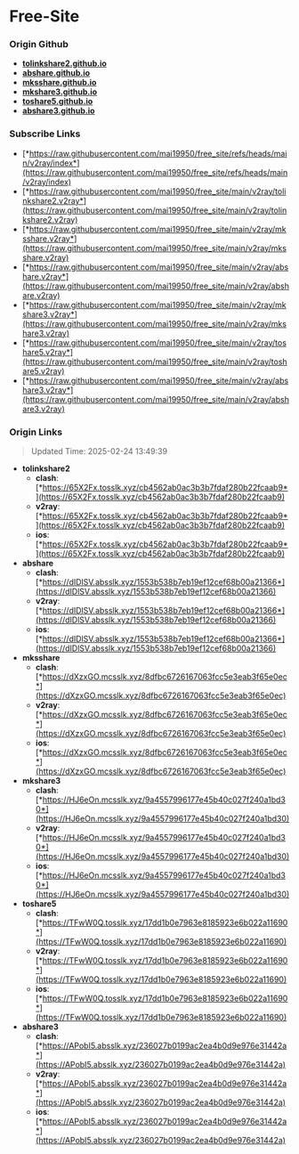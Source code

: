 # Free-Site

### Origin Github

- [**tolinkshare2.github.io**](https://github.com/tolinkshare2/tolinkshare2.github.io)
- [**abshare.github.io**](https://github.com/abshare/abshare.github.io)
- [**mksshare.github.io**](https://github.com/mksshare/mksshare.github.io)
- [**mkshare3.github.io**](https://github.com/mkshare3/mkshare3.github.io)
- [**toshare5.github.io**](https://github.com/toshare5/toshare5.github.io)
- [**abshare3.github.io**](https://github.com/abshare3/abshare3.github.io)

### Subscribe Links

- [*https://raw.githubusercontent.com/mai19950/free_site/refs/heads/main/v2ray/index*](https://raw.githubusercontent.com/mai19950/free_site/refs/heads/main/v2ray/index)
- [*https://raw.githubusercontent.com/mai19950/free_site/main/v2ray/tolinkshare2.v2ray*](https://raw.githubusercontent.com/mai19950/free_site/main/v2ray/tolinkshare2.v2ray)
- [*https://raw.githubusercontent.com/mai19950/free_site/main/v2ray/mksshare.v2ray*](https://raw.githubusercontent.com/mai19950/free_site/main/v2ray/mksshare.v2ray)
- [*https://raw.githubusercontent.com/mai19950/free_site/main/v2ray/abshare.v2ray*](https://raw.githubusercontent.com/mai19950/free_site/main/v2ray/abshare.v2ray)
- [*https://raw.githubusercontent.com/mai19950/free_site/main/v2ray/mkshare3.v2ray*](https://raw.githubusercontent.com/mai19950/free_site/main/v2ray/mkshare3.v2ray)
- [*https://raw.githubusercontent.com/mai19950/free_site/main/v2ray/toshare5.v2ray*](https://raw.githubusercontent.com/mai19950/free_site/main/v2ray/toshare5.v2ray)
- [*https://raw.githubusercontent.com/mai19950/free_site/main/v2ray/abshare3.v2ray*](https://raw.githubusercontent.com/mai19950/free_site/main/v2ray/abshare3.v2ray)

### Origin Links

> Updated Time: 2025-02-24 13:49:39

- **tolinkshare2**
  - **clash**: [*https://65X2Fx.tosslk.xyz/cb4562ab0ac3b3b7fdaf280b22fcaab9*](https://65X2Fx.tosslk.xyz/cb4562ab0ac3b3b7fdaf280b22fcaab9)
  - **v2ray**: [*https://65X2Fx.tosslk.xyz/cb4562ab0ac3b3b7fdaf280b22fcaab9*](https://65X2Fx.tosslk.xyz/cb4562ab0ac3b3b7fdaf280b22fcaab9)
  - **ios**: [*https://65X2Fx.tosslk.xyz/cb4562ab0ac3b3b7fdaf280b22fcaab9*](https://65X2Fx.tosslk.xyz/cb4562ab0ac3b3b7fdaf280b22fcaab9)
- **abshare**
  - **clash**: [*https://dIDlSV.absslk.xyz/1553b538b7eb19ef12cef68b00a21366*](https://dIDlSV.absslk.xyz/1553b538b7eb19ef12cef68b00a21366)
  - **v2ray**: [*https://dIDlSV.absslk.xyz/1553b538b7eb19ef12cef68b00a21366*](https://dIDlSV.absslk.xyz/1553b538b7eb19ef12cef68b00a21366)
  - **ios**: [*https://dIDlSV.absslk.xyz/1553b538b7eb19ef12cef68b00a21366*](https://dIDlSV.absslk.xyz/1553b538b7eb19ef12cef68b00a21366)
- **mksshare**
  - **clash**: [*https://dXzxGO.mcsslk.xyz/8dfbc6726167063fcc5e3eab3f65e0ec*](https://dXzxGO.mcsslk.xyz/8dfbc6726167063fcc5e3eab3f65e0ec)
  - **v2ray**: [*https://dXzxGO.mcsslk.xyz/8dfbc6726167063fcc5e3eab3f65e0ec*](https://dXzxGO.mcsslk.xyz/8dfbc6726167063fcc5e3eab3f65e0ec)
  - **ios**: [*https://dXzxGO.mcsslk.xyz/8dfbc6726167063fcc5e3eab3f65e0ec*](https://dXzxGO.mcsslk.xyz/8dfbc6726167063fcc5e3eab3f65e0ec)
- **mkshare3**
  - **clash**: [*https://HJ6eOn.mcsslk.xyz/9a4557996177e45b40c027f240a1bd30*](https://HJ6eOn.mcsslk.xyz/9a4557996177e45b40c027f240a1bd30)
  - **v2ray**: [*https://HJ6eOn.mcsslk.xyz/9a4557996177e45b40c027f240a1bd30*](https://HJ6eOn.mcsslk.xyz/9a4557996177e45b40c027f240a1bd30)
  - **ios**: [*https://HJ6eOn.mcsslk.xyz/9a4557996177e45b40c027f240a1bd30*](https://HJ6eOn.mcsslk.xyz/9a4557996177e45b40c027f240a1bd30)
- **toshare5**
  - **clash**: [*https://TFwW0Q.tosslk.xyz/17dd1b0e7963e8185923e6b022a11690*](https://TFwW0Q.tosslk.xyz/17dd1b0e7963e8185923e6b022a11690)
  - **v2ray**: [*https://TFwW0Q.tosslk.xyz/17dd1b0e7963e8185923e6b022a11690*](https://TFwW0Q.tosslk.xyz/17dd1b0e7963e8185923e6b022a11690)
  - **ios**: [*https://TFwW0Q.tosslk.xyz/17dd1b0e7963e8185923e6b022a11690*](https://TFwW0Q.tosslk.xyz/17dd1b0e7963e8185923e6b022a11690)
- **abshare3**
  - **clash**: [*https://APobI5.absslk.xyz/236027b0199ac2ea4b0d9e976e31442a*](https://APobI5.absslk.xyz/236027b0199ac2ea4b0d9e976e31442a)
  - **v2ray**: [*https://APobI5.absslk.xyz/236027b0199ac2ea4b0d9e976e31442a*](https://APobI5.absslk.xyz/236027b0199ac2ea4b0d9e976e31442a)
  - **ios**: [*https://APobI5.absslk.xyz/236027b0199ac2ea4b0d9e976e31442a*](https://APobI5.absslk.xyz/236027b0199ac2ea4b0d9e976e31442a)
